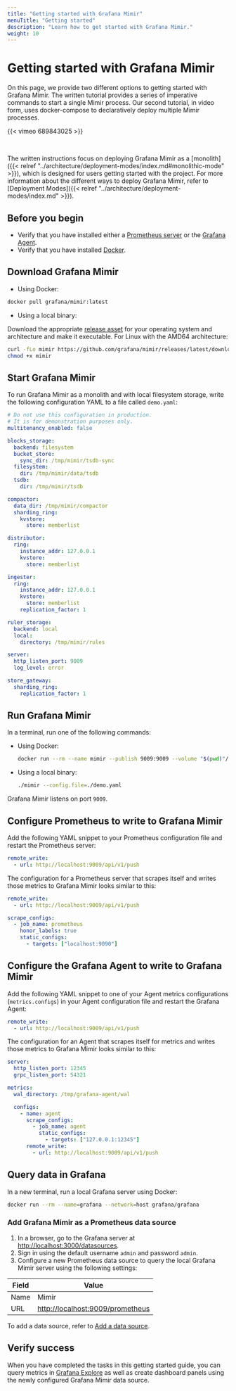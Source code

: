 ```yaml
---
title: "Getting started with Grafana Mimir"
menuTitle: "Getting started"
description: "Learn how to get started with Grafana Mimir."
weight: 10
---
```


# Getting started with Grafana Mimir

On this page, we provide two different options to getting started with Grafana Mimir. The written tutorial provides a series of imperative commands to start a single Mimir process. Our second tutorial, in video form, uses docker-compose to declaratively deploy multiple Mimir processes.

{{< vimeo 689843025 >}}

<br/>

The written instructions focus on deploying Grafana Mimir as a [monolith]({{< relref "../architecture/deployment-modes/index.md#monolithic-mode" >}}), which is designed for users getting started with the project. For more information about the different ways to deploy Grafana Mimir, refer to [Deployment Modes]({{< relref "../architecture/deployment-modes/index.md" >}}).

## Before you begin

- Verify that you have installed either a [Prometheus server](https://prometheus.io/docs/prometheus/latest/installation/) or the [Grafana Agent](https://grafana.com/docs/grafana-cloud/agent/#installing-the-grafana-agent).
- Verify that you have installed [Docker](https://docs.docker.com/engine/install/).

## Download Grafana Mimir

- Using Docker:

```bash
docker pull grafana/mimir:latest
```

- Using a local binary:

Download the appropriate [release asset](https://github.com/grafana/mimir/releases/latest) for your operating system and architecture and make it executable.
For Linux with the AMD64 architecture:

```bash
curl -fLo mimir https://github.com/grafana/mimir/releases/latest/download/mimir-linux-amd64
chmod +x mimir
```

## Start Grafana Mimir

To run Grafana Mimir as a monolith and with local filesystem storage, write the following configuration YAML to a file called `demo.yaml`:

<!-- prettier-ignore-start -->
[embedmd]:# (../../../configurations/demo.yaml)
```yaml
# Do not use this configuration in production.
# It is for demonstration purposes only.
multitenancy_enabled: false

blocks_storage:
  backend: filesystem
  bucket_store:
    sync_dir: /tmp/mimir/tsdb-sync
  filesystem:
    dir: /tmp/mimir/data/tsdb
  tsdb:
    dir: /tmp/mimir/tsdb

compactor:
  data_dir: /tmp/mimir/compactor
  sharding_ring:
    kvstore:
      store: memberlist

distributor:
  ring:
    instance_addr: 127.0.0.1
    kvstore:
      store: memberlist

ingester:
  ring:
    instance_addr: 127.0.0.1
    kvstore:
      store: memberlist
    replication_factor: 1

ruler_storage:
  backend: local
  local:
    directory: /tmp/mimir/rules

server:
  http_listen_port: 9009
  log_level: error

store_gateway:
  sharding_ring:
    replication_factor: 1
```
<!-- prettier-ignore-end -->

## Run Grafana Mimir

In a terminal, run one of the following commands:

- Using Docker:

  ```bash
  docker run --rm --name mimir --publish 9009:9009 --volume "$(pwd)"/demo.yaml:/etc/mimir/demo.yaml grafana/mimir:${MIMIR_LATEST} --config.file=/etc/mimir/demo.yaml
  ```

- Using a local binary:

  ```bash
  ./mimir --config.file=./demo.yaml
  ```

Grafana Mimir listens on port `9009`.

## Configure Prometheus to write to Grafana Mimir

Add the following YAML snippet to your Prometheus configuration file and restart the Prometheus server:

```yaml
remote_write:
  - url: http://localhost:9009/api/v1/push
```

The configuration for a Prometheus server that scrapes itself and writes those metrics to Grafana Mimir looks similar to this:

```yaml
remote_write:
  - url: http://localhost:9009/api/v1/push

scrape_configs:
  - job_name: prometheus
    honor_labels: true
    static_configs:
      - targets: ["localhost:9090"]
```

## Configure the Grafana Agent to write to Grafana Mimir

Add the following YAML snippet to one of your Agent metrics configurations (`metrics.configs`) in your Agent configuration file and restart the Grafana Agent:

```yaml
remote_write:
  - url: http://localhost:9009/api/v1/push
```

The configuration for an Agent that scrapes itself for metrics and writes those metrics to Grafana Mimir looks similar to this:

```yaml
server:
  http_listen_port: 12345
  grpc_listen_port: 54321

metrics:
  wal_directory: /tmp/grafana-agent/wal

  configs:
    - name: agent
      scrape_configs:
        - job_name: agent
          static_configs:
            - targets: ["127.0.0.1:12345"]
      remote_write:
        - url: http://localhost:9009/api/v1/push
```

## Query data in Grafana

In a new terminal, run a local Grafana server using Docker:

```bash
docker run --rm --name=grafana --network=host grafana/grafana
```

### Add Grafana Mimir as a Prometheus data source

1. In a browser, go to the Grafana server at [http://localhost:3000/datasources](http://localhost:3000/datasources).
1. Sign in using the default username `admin` and password `admin`.
1. Configure a new Prometheus data source to query the local Grafana Mimir server using the following settings:

| Field | Value                                                                |
| ----- | -------------------------------------------------------------------- |
| Name  | Mimir                                                                |
| URL   | [http://localhost:9009/prometheus](http://localhost:9009/prometheus) |

To add a data source, refer to [Add a data source](https://grafana.com/docs/grafana/latest/datasources/add-a-data-source/).

## Verify success

When you have completed the tasks in this getting started guide, you can query metrics in [Grafana Explore](https://grafana.com/docs/grafana/latest/explore/)
as well as create dashboard panels using the newly configured Grafana Mimir data source.
